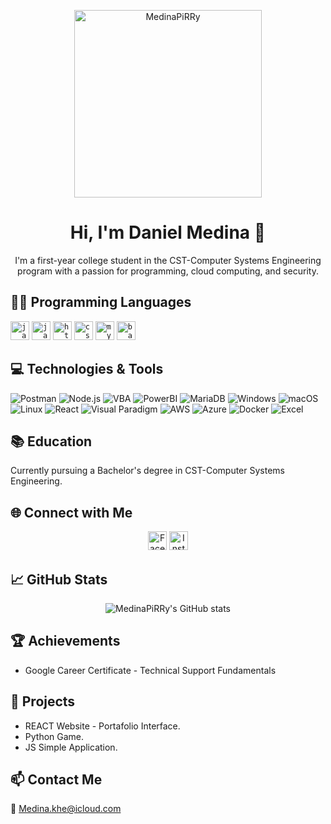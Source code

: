<p align="center">
  <img width="300" src="https://avatars.githubusercontent.com/u/123497811?s=400&u=3ba7d7457d3fc2adddaac8477a6e16d62cc38347&v=4" alt="MedinaPiRRy">
</p>
<h1 align="center">Hi, I'm Daniel Medina 👋</h1>

<p align="center">
  I'm a first-year college student in the CST-Computer Systems Engineering program with a passion for programming, cloud computing, and security.
</p>

## 👨‍💻 Programming Languages

<code><img height="30" src="https://cdn.jsdelivr.net/gh/devicons/devicon/icons/java/java-original-wordmark.svg" alt="java"></code>
<code><img height="30" src="https://cdn.jsdelivr.net/gh/devicons/devicon/icons/javascript/javascript-original.svg" alt="javascript"></code>
<code><img height="30" src="https://cdn.jsdelivr.net/gh/devicons/devicon/icons/html5/html5-original-wordmark.svg" alt="html5"></code>
<code><img height="30" src="https://cdn.jsdelivr.net/gh/devicons/devicon/icons/css3/css3-original-wordmark.svg" alt="css3"></code>
<code><img height="30" src="https://cdn.jsdelivr.net/gh/devicons/devicon/icons/mysql/mysql-original-wordmark.svg" alt="mysql"></code>
<code><img height="30" src="https://cdn.jsdelivr.net/gh/devicons/devicon/icons/bash/bash-original.svg" alt="bash"/></code>

## 💻 Technologies & Tools

![Postman](https://img.shields.io/badge/-Postman-FF6C37?style=flat-square&logo=Postman&logoColor=white)
![Node.js](https://img.shields.io/badge/-Node.js-339933?style=flat-square&logo=Node.js&logoColor=white)
![VBA](https://img.shields.io/badge/-VBA-5F2D91?style=flat-square&logo=Microsoft-Excel&logoColor=white)
![PowerBI](https://img.shields.io/badge/-PowerBI-F2C811?style=flat-square&logo=Power-BI&logoColor=black)
![MariaDB](https://img.shields.io/badge/-MariaDB-003545?style=flat-square&logo=MariaDB&logoColor=white)
![Windows](https://img.shields.io/badge/-Windows-0078D6?style=flat-square&logo=Windows&logoColor=white)
![macOS](https://img.shields.io/badge/-macOS-999999?style=flat-square&logo=Apple&logoColor=white)
![Linux](https://img.shields.io/badge/-Linux-FCC624?style=flat-square&logo=Linux&logoColor=black)
![React](https://img.shields.io/badge/-React-61DAFB?style=flat-square&logo=React&logoColor=black)
![Visual Paradigm](https://img.shields.io/badge/-Visual_Paradigm-814CC5?style=flat-square)
![AWS](https://img.shields.io/badge/-AWS-232F3E?style=flat-square&logo=Amazon-AWS&logoColor=white)
![Azure](https://img.shields.io/badge/-Azure-0089D6?style=flat-square&logo=Microsoft-Azure&logoColor=white)
![Docker](https://img.shields.io/badge/-Docker-2496ED?style=flat-square&logo=Docker&logoColor=white)
![Excel](https://img.shields.io/badge/-Excel-217346?style=flat-square&logo=Microsoft-Excel&logoColor=white)


## 📚 Education

Currently pursuing a Bachelor's degree in CST-Computer Systems Engineering.

## 🌐 Connect with Me

<p align="center">
  <a href="https://www.facebook.com/medina.khe/" target="_blank"><img height="30" src="https://cdn.jsdelivr.net/gh/devicons/devicon/icons/facebook/facebook-original.svg" alt="Facebook"></a>
  <a href="https://www.instagram.com/dios_medina/" target="_blank"><img height="30" src="https://www.vectorlogo.zone/logos/instagram/instagram-icon.svg" alt="Instagram"></a>
</p>

## 📈 GitHub Stats

<p align="center">
  <img src="https://github-readme-stats.vercel.app/api?username=MedinaPiRRy&show_icons=true&theme=radical" alt="MedinaPiRRy's GitHub stats">
</p>

## 🏆 Achievements

* Google Career Certificate - Technical Support Fundamentals

## 🔧 Projects

* REACT Website - Portafolio Interface.
* Python Game.
* JS Simple Application.

## 📫 Contact Me

📧 Medina.khe@icloud.com
